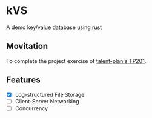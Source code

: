 # kVS

A demo key/value database using rust

## Movitation

To complete the project exercise of [talent-plan's TP201][talent-plan's TP201].

## Features

- [x] Log-structured File Storage
- [ ] Client-Server Networking
- [ ] Concurrency

[talent-plan's TP201]: https://github.com/pingcap/talent-plan/blob/master/courses/rust/README.md